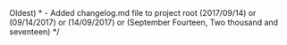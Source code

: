 <?php

/* 
 * To change this license header, choose License Headers in Project Properties.
 * To change this template file, choose Tools | Templates
 * and open the template in the editor.
 */

/*
 * Andrew Lam
 * F***** C******
 */

/*
 * Changelog (Newest -> Oldest)
 *  - Added changelog.md file to project root (2017/09/14) or (09/14/2017) or (14/09/2017) or (September Fourteen, Two thousand and seventeen)
 */
